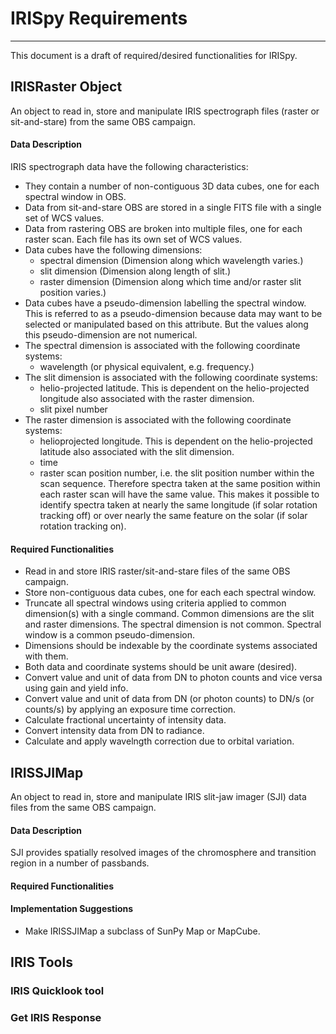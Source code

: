# IRISpy Requirements
------------------------

This document is a draft of required/desired functionalities for IRISpy.

## IRISRaster Object

An object to read in, store and manipulate IRIS spectrograph files
(raster or sit-and-stare) from the same OBS campaign.

#### Data Description

IRIS spectrograph data have the following characteristics:

* They contain a number of non-contiguous 3D data cubes, one for each
spectral window in OBS.
* Data from sit-and-stare OBS are stored in a single FITS file with a
single set of WCS values.
* Data from rastering OBS are broken into multiple files, one for each
raster scan.  Each file has its own set of WCS values.
* Data cubes have the following dimensions:
  * spectral dimension (Dimension along which wavelength varies.)
  * slit dimension (Dimension along length of slit.)
  * raster dimension (Dimension along which time and/or raster slit
 position varies.)
* Data cubes have a pseudo-dimension labelling the spectral window.
  This is referred to as a pseudo-dimension because data may want to
  be selected or manipulated based on this attribute.  But the values
  along this pseudo-dimension are not numerical.
* The spectral dimension is associated with the following coordinate
systems:
	* wavelength (or physical equivalent, e.g. frequency.)
* The slit dimension is associated with the following coordinate
systems:
	* helio-projected latitude.  This is dependent on the
    helio-projected longitude also associated with the raster
    dimension.
	* slit pixel number
* The raster dimension is associated with the following coordinate
systems:
	* helioprojected longitude.  This is dependent on the
	helio-projected latitude also associated with the slit
    dimension.
	* time
	* raster scan position number, i.e. the slit position number within the
	scan sequence.  Therefore spectra taken at the same position
	within each raster scan will have the same value.  This makes it
	possible to identify spectra taken at nearly the same longitude
	(if solar rotation tracking off) or over nearly the same feature
	on the solar (if solar rotation tracking on).

#### Required Functionalities

* Read in and store IRIS raster/sit-and-stare files of the same OBS
campaign.
* Store non-contiguous data cubes, one for each each spectral window.
* Truncate all spectral windows using criteria applied to common
 dimension(s) with a single command.  Common dimensions are the slit
 and raster dimensions.  The spectral dimension is not common.
 Spectral window is a common pseudo-dimension.
* Dimensions should be indexable by the coordinate systems associated
with them.
* Both data and coordinate systems should be unit aware (desired).
* Convert value and unit of data from DN to photon counts and vice
versa using gain and yield info.
* Convert value and unit of data from DN (or photon counts) to DN/s
(or counts/s) by applying an exposure time correction.
* Calculate fractional uncertainty of intensity data.
* Convert intensity data from DN to radiance.
* Calculate and apply wavelngth correction due to orbital variation.


## IRISSJIMap

An object to read in, store and manipulate IRIS slit-jaw imager (SJI)
data files from the same OBS campaign.

#### Data Description

SJI provides spatially resolved images of the chromosphere and
transition region in a number of passbands.

#### Required Functionalities


#### Implementation Suggestions

* Make IRISSJIMap a subclass of SunPy Map or MapCube.

## IRIS Tools

### IRIS Quicklook tool

### Get IRIS Response
